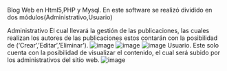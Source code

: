 Blog Web en Html5,PHP y Mysql.
En este software se realizó dividido en dos módulos(Administrativo,Usuario)

Administrativo
El cual llevará la gestión de las publicaciones, las cuales realizan los autores de las publicaciones estos contarán con la posibilidad de (‘Crear’,’Editar’,’Eliminar’).
![image](https://github.com/TheDano343/BlogPhp/assets/128099070/3bab26ec-5cb3-44f2-9982-b1e186c1d7a7)
![image](https://github.com/TheDano343/BlogPhp/assets/128099070/56e46406-dccd-4df2-beed-0102f760131f)
![image](https://github.com/TheDano343/BlogPhp/assets/128099070/2bcc5df3-5a78-489c-86f4-aac4325894c6)
Usuario.
Este solo cuenta con la posibilidad de visualizar el contenido, el cual será subido por los administrativos del sitio web.
![image](https://github.com/TheDano343/BlogPhp/assets/128099070/cc57d792-22cb-4827-9a74-ab01e1ee2b81)


